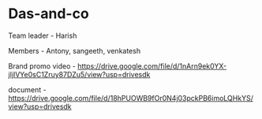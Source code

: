 # Das-and-co
Team leader - Harish 

Members - Antony, sangeeth, venkatesh 

Brand promo video - https://drive.google.com/file/d/1nArn9ek0YX-jIjlVYe0sC1Zruy87DZu5/view?usp=drivesdk

document - https://drive.google.com/file/d/18hPUOWB9fOr0N4j03pckPB6imoLQHkYS/view?usp=drivesdk

